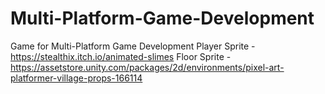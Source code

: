 # Multi-Platform-Game-Development
Game for Multi-Platform Game Development
Player Sprite - https://stealthix.itch.io/animated-slimes
Floor Sprite - https://assetstore.unity.com/packages/2d/environments/pixel-art-platformer-village-props-166114
